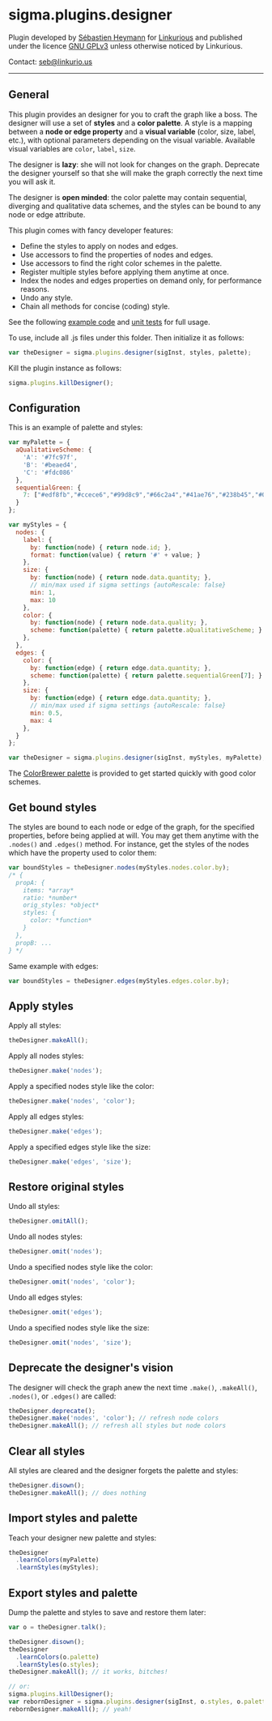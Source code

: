 sigma.plugins.designer
==================

Plugin developed by [Sébastien Heymann](https://github.com/sheymann) for [Linkurious](https://github.com/Linkurious) and published under the licence [GNU GPLv3](LICENSE) unless otherwise noticed by Linkurious.

Contact: seb@linkurio.us

---
## General
This plugin provides an designer for you to craft the graph like a boss. The designer will use a set of **styles** and a **color palette**. A style is a mapping between a **node or edge property** and a **visual variable** (color, size, label, etc.), with optional parameters depending on the visual variable. Available visual variables are `color`, `label`, `size`.

The designer is **lazy**: she will not look for changes on the graph. Deprecate the designer yourself so that she will make the graph correctly the next time you will ask it.

The designer is **open minded**: the color palette may contain sequential, diverging and qualitative data schemes, and the styles can be bound to any node or edge attribute.

This plugin comes with fancy developer features:
- Define the styles to apply on nodes and edges.
- Use accessors to find the properties of nodes and edges.
- Use accessors to find the right color schemes in the palette.
- Register multiple styles before applying them anytime at once.
- Index the nodes and edges properties on demand only, for performance reasons.
- Undo any style.
- Chain all methods for concise (coding) style.

See the following [example code](../../examples/designer.html) and [unit tests](../../test/unit.plugins.designer.js) for full usage.

To use, include all .js files under this folder. Then initialize it as follows:

````javascript
var theDesigner = sigma.plugins.designer(sigInst, styles, palette);
````

Kill the plugin instance as follows:

````javascript
sigma.plugins.killDesigner();
````

## Configuration
This is an example of palette and styles:

```js
var myPalette = {
  aQualitativeScheme: { 
    'A': '#7fc97f',
    'B': '#beaed4',
    'C': '#fdc086'
  },
  sequentialGreen: {
    7: ["#edf8fb","#ccece6","#99d8c9","#66c2a4","#41ae76","#238b45","#005824"]
  }
};

var myStyles = {
  nodes: {
    label: {
      by: function(node) { return node.id; },
      format: function(value) { return '#' + value; }
    },
    size: {
      by: function(node) { return node.data.quantity; },
      // min/max used if sigma settings {autoRescale: false}
      min: 1,
      max: 10
    },
    color: {
      by: function(node) { return node.data.quality; },
      scheme: function(palette) { return palette.aQualitativeScheme; }
    },
  },
  edges: {
    color: {
      by: function(edge) { return edge.data.quantity; },
      scheme: function(palette) { return palette.sequentialGreen[7]; }
    },
    size: {
      by: function(edge) { return edge.data.quantity; },
      // min/max used if sigma settings {autoRescale: false}
      min: 0.5,
      max: 4
    },
  }
};

var theDesigner = sigma.plugins.designer(sigInst, myStyles, myPalette);
```

The [ColorBrewer palette](colorbrewer/colorbrewer.js) is provided to get started quickly with good color schemes.

## Get bound styles
The styles are bound to each node or edge of the graph, for the specified properties, before being applied at will. You may get them anytime with the `.nodes()` and `.edges()` method. For instance, get the styles of the nodes which have the property used to color them:

```js
var boundStyles = theDesigner.nodes(myStyles.nodes.color.by);
/* {
  propA: {
    items: *array*
    ratio: *number*
    orig_styles: *object*
    styles: {
      color: *function*
    }
  },
  propB: ...
} */
```

Same example with edges:

```js
var boundStyles = theDesigner.edges(myStyles.edges.color.by);
```

## Apply styles
Apply all styles:

```js
theDesigner.makeAll();
```

Apply all nodes styles:

```js
theDesigner.make('nodes');
```

Apply a specified nodes style like the color:

```js
theDesigner.make('nodes', 'color');
```

Apply all edges styles:

```js
theDesigner.make('edges');
```

Apply a specified edges style like the size:

```js
theDesigner.make('edges', 'size');
```

## Restore original styles
Undo all styles:

```js
theDesigner.omitAll();
```

Undo all nodes styles:

```js
theDesigner.omit('nodes');
```

Undo a specified nodes style like the color:

```js
theDesigner.omit('nodes', 'color');
```

Undo all edges styles:

```js
theDesigner.omit('edges');
```

Undo a specified nodes style like the size:

```js
theDesigner.omit('nodes', 'size');
```

## Deprecate the designer's vision
The designer will check the graph anew the next time `.make()`, `.makeAll()`, `.nodes()`, or `.edges()` are called:

```js
theDesigner.deprecate();
theDesigner.make('nodes', 'color'); // refresh node colors
theDesigner.makeAll(); // refresh all styles but node colors
```

## Clear all styles
All styles are cleared and the designer forgets the palette and styles:

```js
theDesigner.disown();
theDesigner.makeAll(); // does nothing
```

## Import styles and palette
Teach your designer new palette and styles:

```js
theDesigner
  .learnColors(myPalette)
  .learnStyles(myStyles);
```

## Export styles and palette
Dump the palette and styles to save and restore them later:

```js
var o = theDesigner.talk();

theDesigner.disown();
theDesigner
  .learnColors(o.palette)
  .learnStyles(o.styles);
theDesigner.makeAll(); // it works, bitches!

// or:
sigma.plugins.killDesigner();
var rebornDesigner = sigma.plugins.designer(sigInst, o.styles, o.palette);
rebornDesigner.makeAll(); // yeah!
```

